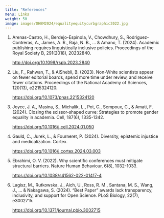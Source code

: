 ```yaml
---
title: "References"
menu: Links
weight: 50
image: images/OHBM2024/equalityequitycurbgraphic2022.jpg
---
```


1. Arenas-Castro, H., Berdejo-Espinola, V., Chowdhury, S., Rodríguez-Contreras, A., James, A. R., Raja, N. B., ... & Amano, T. (2024). Academic publishing requires linguistically inclusive policies. Proceedings of the Royal Society B, 291(2018), 20232840. <p style="color:blue;">http://doi.org/10.1098/rspb.2023.2840 </p>

2. Liu, F., Rahwan, T., & AlShebli, B. (2023). Non-White scientists appear on fewer editorial boards, spend more time under review, and receive fewer citations. Proceedings of the National Academy of Sciences, 120(13), e2215324120. <p style="color:blue;">https://doi.org/10.1073/pnas.2215324120 </p>

3. Joyce, J. A., Masina, S., Michalik, L., Pot, C., Sempoux, C., & Amati, F. (2024). Closing the scissor-shaped curve: Strategies to promote gender equality in academia. Cell, 187(6), 1335-1342. <p style="color:blue;">https://doi.org/10.1016/j.cell.2024.01.050 </p>

4. Gauld, C., Jurek, L., & Fourneret, P. (2024). Diversity, epistemic injustice and medicalization. Cortex. <p style="color:blue;">https://doi.org/10.1016/j.cortex.2024.03.003 </p>

5. Ebrahimi, O. V. (2022). Why scientific conferences must mitigate structural barriers. Nature Human Behaviour, 6(8), 1032-1033. <p style="color:blue;">https://doi.org/10.1038/s41562-022-01417-4 </p>

6. Lagisz, M., Rutkowska, J., Aich, U., Ross, R. M., Santana, M. S., Wang, J., ... & Nakagawa, S. (2024). “Best Paper” awards lack transparency, inclusivity, and support for Open Science. PLoS Biology, 22(7), e3002715. <p style="color:blue;">https://doi.org/10.1371/journal.pbio.3002715 </p>
